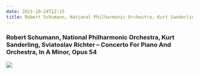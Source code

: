 ```yaml
---
date: 2021-10-24T12:15
title: Robert Schumann, National Philharmonic Orchestra, Kurt Sanderling, Sviatoslav Richter – Concerto For Piano And Orchestra, In A Minor, Opus 54
---
```

### Robert Schumann, National Philharmonic Orchestra, Kurt Sanderling, Sviatoslav Richter – Concerto For Piano And Orchestra, In A Minor, Opus 54
[![](https://img.discogs.com/eyux12AHKkBuf3SdVV0b2L_hmbM=/fit-in/600x601/filters:strip_icc():format(jpeg):mode_rgb():quality(90)/discogs-images/R-14794917-1635096270-9229.jpeg.jpg)][1] 

[1]: https://www.discogs.com/release/14794917
